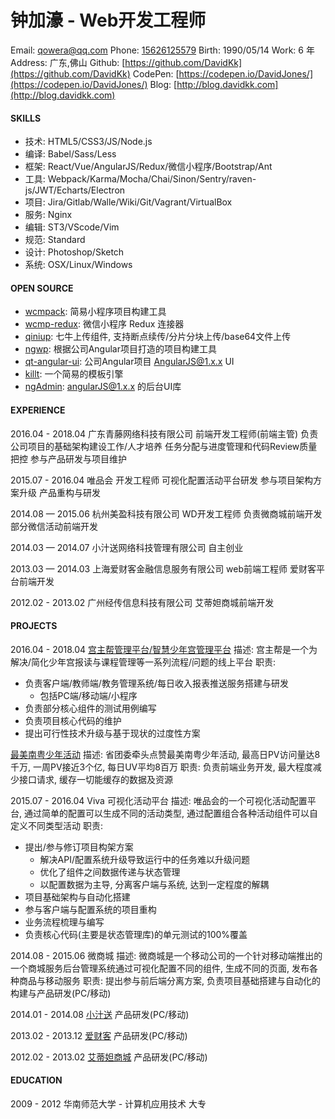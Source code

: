 # 钟加濠 - Web开发工程师

Email:    [qowera@qq.com](mailto:qowera@qq.com)
Phone:    [15626125579](tel:+15626125579)
Birth:    1990/05/14
Work:     6 年
Address:  广东,佛山
Github:   [https://github.com/DavidKk](https://github.com/DavidKk)
CodePen:  [https://codepen.io/DavidJones/](https://codepen.io/DavidJones/)
Blog:     [http://blog.davidkk.com](http://blog.davidkk.com)

#### SKILLS
- 技术: HTML5/CSS3/JS/Node.js
- 编译: Babel/Sass/Less
- 框架: React/Vue/AngularJS/Redux/微信小程序/Bootstrap/Ant
- 工具: Webpack/Karma/Mocha/Chai/Sinon/Sentry/raven-js/JWT/Echarts/Electron
- 项目: Jira/Gitlab/Walle/Wiki/Git/Vagrant/VirtualBox
- 服务: Nginx
- 编辑: ST3/VScode/Vim
- 规范: Standard
- 设计: Photoshop/Sketch
- 系统: OSX/Linux/Windows

#### OPEN SOURCE
- [wcmpack](https://github.com/DavidKk/wcmpack): 简易小程序项目构建工具
- [wcmp-redux](https://github.com/DavidKk/wcmp-redux): 微信小程序 Redux 连接器
- [qiniup](https://github.com/DavidKk/qiniu-uploader): 七牛上传组件, 支持断点续传/分片分块上传/base64文件上传
- [ngwp](https://github.com/DavidKk/ngwp): 根据公司Angular项目打造的项目构建工具
- [qt-angular-ui](https://github.com/61qt/qt-angular-ui): 公司Angular项目 AngularJS@1.x.x UI
- [killt](https://github.com/DavidKk/killt): 一个简易的模板引擎
- [ngAdmin](https://github.com/DavidKk/ngAdmin): angularJS@1.x.x 的后台UI库


#### EXPERIENCE
2016.04 - 2018.04
广东青藤网络科技有限公司
前端开发工程师(前端主管)
负责公司项目的基础架构建设工作/人才培养
任务分配与进度管理和代码Review质量把控
参与产品研发与项目维护

2015.07 - 2016.04
唯品会
开发工程师
可视化配置活动平台研发
参与项目架构方案升级
产品重构与研发

2014.08 — 2015.06
杭州美盈科技有限公司
WD开发工程师
负责微商城前端开发
部分微信活动前端开发

2014.03 — 2014.07
小汁送网络科技管理有限公司
自主创业

2013.03 — 2014.03
上海爱财客金融信息服务有限公司
web前端工程师
爱财客平台前端开发

2012.02 - 2013.02
广州经传信息科技有限公司
艾蒂妲商城前端开发


#### PROJECTS
2016.04 - 2018.04
[宫主帮管理平台/智慧少年宫管理平台](https://zhsng.m.61qt.cn/)
描述: 宫主帮是一个为解决/简化少年宫报读与课程管理等一系列流程/问题的线上平台
职责:
  - 负责客户端/教师端/教务管理系统/每日收入报表推送服务搭建与研发
    + 包括PC端/移动端/小程序
  - 负责部分核心组件的测试用例编写
  - 负责项目核心代码的维护
  - 提出可行性技术升级与基于现状的过度性方案

[最美南粤少年活动](http://zmnysn.61qt.cn)
描述: 省团委牵头点赞最美南粤少年活动, 最高日PV访问量达8千万, 一周PV接近3个亿, 每日UV平均8百万
职责: 负责前端业务开发, 最大程度减少接口请求, 缓存一切能缓存的数据及资源

2015.07 - 2016.04
Viva 可视化活动平台
描述: 唯品会的一个可视化活动配置平台, 通过简单的配置可以生成不同的活动类型, 通过配置组合各种活动组件可以自定义不同类型活动
职责:
  - 提出/参与修订项目构架方案
    + 解决API/配置系统升级导致运行中的任务难以升级问题
    + 优化了组件之间数据传递与状态管理
    + 以配置数据为主导, 分离客户端与系统, 达到一定程度的解耦
  - 项目基础架构与自动化搭建
  - 参与客户端与配置系统的项目重构
  - 业务流程梳理与编写
  - 负责核心代码(主要是状态管理库)的单元测试的100%覆盖

2014.08 - 2015.06
微商城
描述: 微商城是一个移动公司的一个针对移动端推出的一个商城服务后台管理系统通过可视化配置不同的组件, 生成不同的页面, 发布各种商品与移动服务
职责: 提出参与前后端分离方案, 负责项目基础搭建与自动化的构建与产品研发(PC/移动)

2014.01 - 2014.08
[小汁送](http://www.xiaozhisong.com)
产品研发(PC/移动)

2013.02 - 2013.12
[爱财客](http://www.aicaike.com)
产品研发(PC/移动)

2012.02 - 2013.02
[艾蒂妲商城](http://www.atido.net)
产品研发(PC/移动)


#### EDUCATION
2009 - 2012
华南师范大学 - 计算机应用技术
大专
